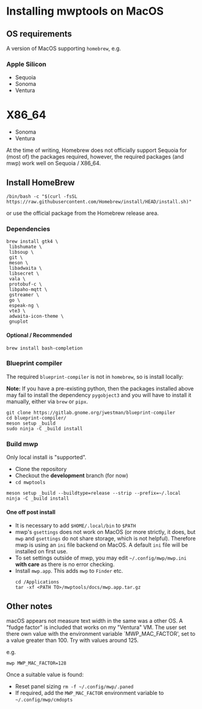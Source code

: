 # Installing mwptools on MacOS

## OS requirements

A version of MacOS supporting `homebrew`, e.g.

### Apple Silicon

* Sequoia
* Sonoma
* Ventura

# X86_64

* Sonoma
* Ventura

At the time of writing, Homebrew does not officially support Sequoia for (most of) the packages required, however, the required packages (and mwp) work well on Sequoia / X86_64.

## Install HomeBrew

```
/bin/bash -c "$(curl -fsSL https://raw.githubusercontent.com/Homebrew/install/HEAD/install.sh)"
```

or use the official package from the Homebrew release area.

### Dependencies

```
brew install gtk4 \
 libshumate \
 libsoup \
 git \
 meson \
 libadwaita \
 libsecret \
 vala \
 protobuf-c \
 libpaho-mqtt \
 gstreamer \
 go \
 espeak-ng \
 vte3 \
 adwaita-icon-theme \
 gnuplot
```

#### Optional / Recommended

```
brew install bash-completion
```


### Blueprint compiler

The required `blueprint-compiler` is not in `homebrew`, so is install locally:

**Note:** If you have a pre-existing python, then the packages installed above may fail to install the dependency `pygobject3` and you will have to install it manually, either via `brew` or `pipx`.

```
git clone https://gitlab.gnome.org/jwestman/blueprint-compiler
cd blueprint-compiler/
meson setup _build
sudo ninja -C _build install
```

### Build mwp

Only local install is "supported".

* Clone the repository
* Checkout the **development** branch (for now)
* `cd mwptools`

```
meson setup _build --buildtype=release --strip --prefix=~/.local
ninja -C _build install
```

#### One off post install

* It is necessary to add `$HOME/.local/bin` to `$PATH`
* mwp's `gsettings` does not work on MacOS (or more strictly, it does, but `mwp` and `gsettings` do not share storage, which is not helpful). Therefore mwp is using an `ini` file backend on MacOS. A default `ini` file will be installed on first use.
* To set settings outside of mwp, you may edit  `~/.config/mwp/mwp.ini` **with care** as there is no error checking.
* Install `mwp.app`. This adds `mwp` to `Finder` etc.
  ```
  cd /Applications
  tar -xf <PATH TO>/mwptools/docs/mwp.app.tar.gz
  ```

## Other notes

macOS appears not measure text width in the same was a other OS. A "fudge factor" is included that works on my "Ventura" VM. The user set there own value with the environment variable `MWP_MAC_FACTOR', set to a value greater than 100. Try with values around 125.

e.g.
```
mwp MWP_MAC_FACTOR=128
```
Once a suitable value is found:

* Reset panel sizing `rm -f ~/.config/mwp/.paned`
* If required, add the `MWP_MAC_FACTOR` environment variable to `~/.config/mwp/cmdopts`
